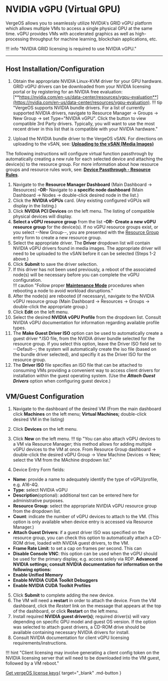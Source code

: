 

# NVIDIA vGPU (Virtual GPU)

VergeOS allows you to seamlessly utilize NVIDIA's GRID vGPU platform which allows multiple VMs to access a single physical GPU at the same time. vGPU provides VMs with accelerated graphics as well as high-processing throughput for machine learning, blockchain applications, etc.

!!! info "NVIDIA GRID licensing is required to use NVIDIA vGPU."

---

## Host Installation/Configuration

1. Obtain the appropriate NVIDIA Linux-KVM driver for your GPU hardware. GRID vGPU drivers can be downloaded from your NVIDIA licensing portal or by registering for an NVIDIA free evaluation: [**https://nvidia.com/en-us/data-center/resources/vgpu-evaluation**](https://nvidia.com/en-us/data-center/resources/vgpu-evaluation).
!!! tip "VergeOS supports NVIDIA bundle drivers.  For a list of currently supported NVIDIA drivers, navigate to Resource Manager -> Groups -> New Group -> set Type="NVIDIA vGPU". Click the button to view compatible 3rd Party drivers.  Typically, you will want to use the most recent driver in this list that is compatible with your NVIDIA hardware."

2. Upload the NVIDIA bundle driver to the VergeOS vSAN. For directions on uploading to the vSAN, see:
[**Uploading to the vSAN (Media Images)**](/product-guide/uploadingtovSAN)

The following instructions will configure virtual function passthrough by automatically creating a new rule for each selected device and attaching the device(s) to the resource group. For more information about how resource groups and resource rules work, see: [**Device Passthrough - Resource Rules**](/product-guide/devpass-overview#resource-rules).
<!-- later possibly add a link to instructions for manually creating a resource group rule. -->

1. Navigate to the **Resource Manager Dashboard** (Main Dashboard -> Resources)
**-OR-**
Navigate to a **specific node dashboard** (Main Dashboard -> Nodes -> double-click desired node in the list.)
2. Click the **NVIDIA vGPUs** card. (Any existing configured vGPUs will display in the listing.)
3. Click **NVIDIA PCI Devices** on the left menu.  The listing of compatible physical devices will display. 
4. **Select a vGPU resource group** from the list **-OR-**  **Create a new vGPU resource group** for the device(s).
If no vGPU resource groups exist, or you select --New Group--, you are presented with the [Resource Group](/product-guide/devpass-overview#resourcegroups) entry form to create a new resource group.
5. Select the appropriate driver. The **Driver** dropdown list will contain NVIDIA vGPU drivers found in media images.  The appropriate driver will need to be uploaded to the vSAN before it can be selected (Steps 1-2 above.)  
6. Click **Submit** to save the driver selection.  
7. If this driver has not been used previously, a reboot of the associated node(s) will be necessary before you can complete the vGPU configuration.  
!!! caution "Follow proper [**Maintenance Mode**](/product-guide/maintenancemode) procedures when rebooting a node to avoid workload disruptions."
8. After the node(s) are rebooted (if necessary), navigate to the NVIDIA vGPU resource group (Main Dashboard -> Resources -> Groups -> double-click the appropriate group.)
9. Click **Edit** on the left menu.
10. Select the desired **NVIDIA vGPU Profile** from the dropdown list.  Consult NVIDIA vGPU documentation for information regarding available profile types.
11. The **Make Guest Driver ISO** option can be used to automatically create a guest driver *.ISO file, from the NVIDIA driver bundle selected for the resource group.  If you select this option, leave the Driver ISO field set to --Default--; the system will automatically create the iso file (based on the bundle driver selected), and specifiy it as the Driver ISO for the resource group.
12. The **Driver ISO** file specifies an ISO file that can be attached to consuming VMs providing a convenient way to access client drivers for installation within the guest operating system.  (Use the ***Attach Guest Drivers*** option when configuring guest device.)

## VM/Guest Configuration

1. Navigate to the dashboard of the desired VM (From the main dashboard click **Machines** on the left menu; **Virtual Machines;** double-click desired VM in the listing)
2. Click **Devices** on the left menu.
3. Click **New** on the left menu.
!!! tip "You can also attach vGPU devices to a VM via Resource Manager; this method allows for adding multiple vGPU devices to the VM at once. From Resource Group dashboard -> double-click the desired vGPU Group -> View Machine Devices -> New; select the VM from the MAchine dropdown list."

4. Device Entry Form fields:

* **Name**: provide a name to adequately identify the type of vGPU/profile, e.g. A16-4Q.
* **Type**: select NVIDIA vGPU
* **Description**(optional): additional text can be entered here for administrative purposes.
* **Resource Group**: select the    appropriate NVIDIA vGPU resource group from the dropdown list.
* **Count**: indicate the number of vGPU devices to attach to the VM. (This option is only available when device entry is accessed via Resource Manager.)
* **Attach Guest Drivers**: if a guest driver ISO was specified on the resource group, you can check this option to automatically attach a CD-ROM drive, loaded with NVIDIA guest drivers, to the VM.
* **Frame Rate Limit**: to set a cap on frames per second.  This can
* **Disable Console VNC**: this option can be used when the vGPU should be used for the primary display, e.g. access solely via RDP.
**Advanced NVIDIA settings; consult NVIDIA documentation for information on the following options:**
* **Enable Unified Memory**
*  **Enable NVIDIA CUDA Toolkit Debuggers**
* **Enable NVIDIA CUDA Toolkit Profiles**
  
5. Click **Submit** to complete adding the new device.
6. The VM will need a **restart** in order to attach the device. From the VM dashboard, click the *Restart* link on the message that appears at the top of the dashboard, or click **Restart** on the left menu.
7. Install required **NVIDIA guest driver(s)**; required driver(s) will vary depending on specific GPU model and guest OS version. If the option was selected to attach guest drivers, a CD-ROM drive should be available containing necessary NVIDIA drivers for install.
8. Consult NVIDIA documentation for client vGPU licensing requirements/instructions.

!!! hint "Client licensing may involve generating a client config token on the NVIDIA licensing server that will need to be downloaded into the VM guest, followed by a VM reboot."

[Get vergeOS license keys](https://www.verge.io/test-drive){ target="_blank" .md-button }